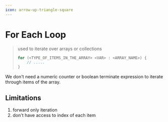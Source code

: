 ```yaml
---
icon: arrow-up-triangle-square
---
```


# For Each Loop

> used to iterate over arrays or collections
>
> ```java
> for (<TYPE_OF_ITEMS_IN_THE_ARRAY> <VAR> : <ARRAY_NAME>) {
>     // .....
> }
> ```

We don't need  a numeric counter or boolean terminate expression to iterate through items of the array.

## Limitations

1. forward only iteration
2. don't have access to index of each item



